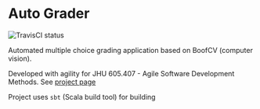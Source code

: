 # Auto Grader

![TravisCI status](https://travis-ci.org/gilday/fast-grades.png?branch=master)

Automated multiple choice grading application based on BoofCV (computer vision).

Developed with agility for JHU 605.407 - Agile Software Development Methods. See [project page](http://gilday.github.io/fast-grades)

Project uses `sbt` (Scala build tool) for building
